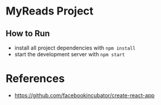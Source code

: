 # MyReads Project

## How to Run

* install all project dependencies with `npm install`
* start the development server with `npm start`

# References

* <https://github.com/facebookincubator/create-react-app>

